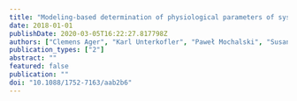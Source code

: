 ```yaml
---
title: "Modeling-based determination of physiological parameters of systemic VOCs by breath gas analysis, part 2"
date: 2018-01-01
publishDate: 2020-03-05T16:22:27.817798Z
authors: ["Clemens Ager", "Karl Unterkofler", "Paweł Mochalski", "Susanne Teschl", "Gerald Teschl", "Chris A. Mayhew", "Julian King"]
publication_types: ["2"]
abstract: ""
featured: false
publication: ""
doi: "10.1088/1752-7163/aab2b6"
---
```


